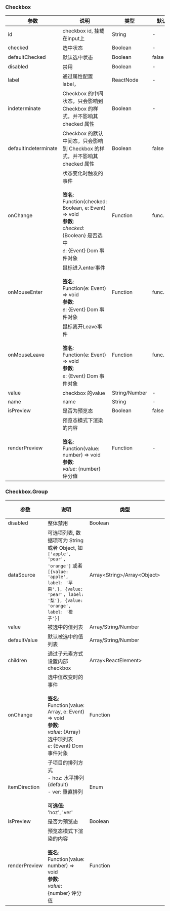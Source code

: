 ### Checkbox

| 参数                   | 说明                                                                                                                                         | 类型            | 默认值       |
| -------------------- | ------------------------------------------------------------------------------------------------------------------------------------------ | ------------- | --------- |
| id                   | checkbox id, 挂载在input上                                                                                                                     | String        | -         |
| checked              | 选中状态                                                                                                                                       | Boolean       | -         |
| defaultChecked       | 默认选中状态                                                                                                                                     | Boolean       | false     |
| disabled             | 禁用                                                                                                                                         | Boolean       | -         |
| label                | 通过属性配置label，                                                                                                                               | ReactNode     | -         |
| indeterminate        | Checkbox 的中间状态，只会影响到 Checkbox 的样式，并不影响其 checked 属性                                                                                         | Boolean       | -         |
| defaultIndeterminate | Checkbox 的默认中间态，只会影响到 Checkbox 的样式，并不影响其 checked 属性                                                                                        | Boolean       | false     |
| onChange             | 状态变化时触发的事件<br/><br/>**签名**:<br/>Function(checked: Boolean, e: Event) => void<br/>**参数**:<br/>*checked*: {Boolean} 是否选中<br/>*e*: {Event} Dom 事件对象 | Function      | func.noop |
| onMouseEnter         | 鼠标进入enter事件<br/><br/>**签名**:<br/>Function(e: Event) => void<br/>**参数**:<br/>*e*: {Event} Dom 事件对象                                               | Function      | func.noop |
| onMouseLeave         | 鼠标离开Leave事件<br/><br/>**签名**:<br/>Function(e: Event) => void<br/>**参数**:<br/>*e*: {Event} Dom 事件对象                                               | Function      | func.noop |
| value                | checkbox 的value                                                                                                                            | String/Number | -         |
| name                 | name                                                                                                                                       | String        | -         |
| isPreview            | 是否为预览态                                                                                                                                     | Boolean       | false     |
| renderPreview        | 预览态模式下渲染的内容<br/><br/>**签名**:<br/>Function(value: number) => void<br/>**参数**:<br/>*value*: {number} 评分值                                          | Function      | -         |

### Checkbox.Group

| 参数            | 说明                                                                                                                                                                | 类型                                | 默认值      |
| ------------- | ----------------------------------------------------------------------------------------------------------------------------------------------------------------- | --------------------------------- | -------- |
| disabled      | 整体禁用                                                                                                                                                              | Boolean                           | -        |
| dataSource    | 可选项列表, 数据项可为 String 或者 Object, 如 `['apple', 'pear', 'orange']` 或者 `[{value: 'apple', label: '苹果',}, {value: 'pear', label: '梨'}, {value: 'orange', label: '橙子'}]` | Array\<String>/Array\<Object> | \[]      |
| value         | 被选中的值列表                                                                                                                                                           | Array/String/Number               | -        |
| defaultValue  | 默认被选中的值列表                                                                                                                                                         | Array/String/Number               | -        |
| children      | 通过子元素方式设置内部 checkbox                                                                                                                                              | Array\<ReactElement>            | -        |
| onChange      | 选中值改变时的事件<br/><br/>**签名**:<br/>Function(value: Array, e: Event) => void<br/>**参数**:<br/>*value*: {Array} 选中项列表<br/>*e*: {Event} Dom 事件对象                                | Function                          | () => {} |
| itemDirection | 子项目的排列方式<br/>- hoz: 水平排列 (default)<br/>- ver: 垂直排列<br/><br/>**可选值**:<br/>'hoz', 'ver'                                                                                  | Enum                              | 'hoz'    |
| isPreview     | 是否为预览态                                                                                                                                                            | Boolean                           | false    |
| renderPreview | 预览态模式下渲染的内容<br/><br/>**签名**:<br/>Function(value: number) => void<br/>**参数**:<br/>*value*: {number} 评分值                                                                 | Function                          | -        |
